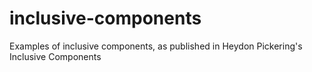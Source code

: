 # inclusive-components
Examples of inclusive components, as published in Heydon Pickering's Inclusive Components
